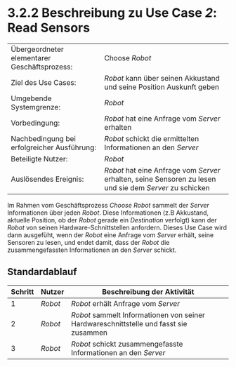 # 3.2.2 Beschreibung zu Use Case *2*: Read Sensors

|       |         |
|-------|---------|
|Übergeordneter elementarer Geschäftsprozess: | Choose *Robot* |
|Ziel des Use Cases: | *Robot* kann über seinen Akkustand und seine Position Auskunft geben |
|Umgebende Systemgrenze: | *Robot* |
|Vorbedingung: | *Robot* hat eine Anfrage vom *Server* erhalten |
|Nachbedingung bei erfolgreicher Ausführung: | *Robot* schickt die ermittelten Informationen an den *Server* |
|Beteiligte Nutzer: | *Robot* |
|Auslösendes Ereignis: | *Robot* hat eine Anfrage vom *Server* erhalten, seine Sensoren zu lesen und sie dem *Server* zu schicken |

Im Rahmen vom Geschäftsprozess *Choose *Robot** sammelt der *Server* Informationen über jeden *Robot*. Diese Informationen (z.B Akkustand, aktuelle Position, ob der *Robot* gerade ein *Destination* verfolgt) kann der *Robot* von seinen Hardware-Schnittstellen anfordern. Dieses Use Case wird dann ausgefüht, wenn der *Robot* eine Anfrage vom *Server* erhält, seine Sensoren zu lesen, und endet damit, dass der *Robot* die zusammengefassten Informationen an den *Server* schickt.

## Standardablauf

|Schritt | Nutzer | Beschreibung der Aktivität |
|--------|--------|----------------------------|
|1		| *Robot*  | *Robot* erhält Anfrage vom *Server* |
|2		| *Robot*  | *Robot* sammelt Informationen von seiner Hardwareschnittstelle und fasst sie zusammen |
|3		| *Robot*  | *Robot* schickt zusammengefasste Informationen an den *Server* |
